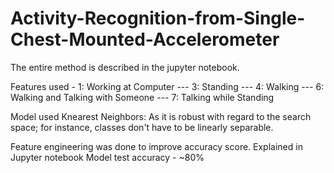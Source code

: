 # Activity-Recognition-from-Single-Chest-Mounted-Accelerometer

The entire method is described in the jupyter notebook. 

Features used - 1: Working at Computer
       --- 3: Standing
       --- 4: Walking
       --- 6: Walking and Talking with Someone
       --- 7: Talking while Standing
      
Model used Knearest Neighbors: As it is robust with regard to the search space; for instance, classes don't have to be linearly separable.

Feature engineering was done to improve accuracy score. Explained in Jupyter notebook
Model test accuracy - ~80%
